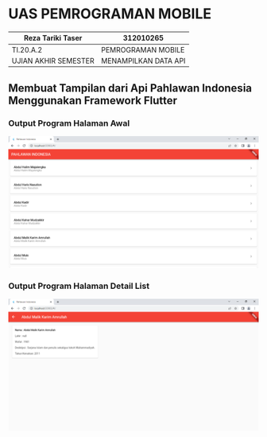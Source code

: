  # UAS PEMROGRAMAN MOBILE

| Reza Tariki Taser          | 312010265             |
|----------------------------|-----------------------|
|  TI.20.A.2                 | PEMROGRAMAN MOBILE    |
| UJIAN AKHIR SEMESTER       | MENAMPILKAN DATA API  |

 ## Membuat Tampilan dari Api Pahlawan Indonesia Menggunakan Framework Flutter

 ### Output Program Halaman Awal

 ![foto](img/Pahlawan%20Indonesia.png) <br>


 ### Output Program Halaman Detail List

 ![foto](img/Pahlawan%20indonesia%202.png) <br>
